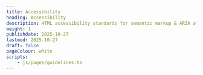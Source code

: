 ```yaml
---
title: Accessibility
heading: Accessibility
description: HTML accessibility standards for semantic markup & ARIA attributes
weight: 1
publishdate: 2025-10-27
lastmod: 2025-10-27
draft: false
pageColour: white
scripts:
    - js/pages/guidelines.ts
---
```

